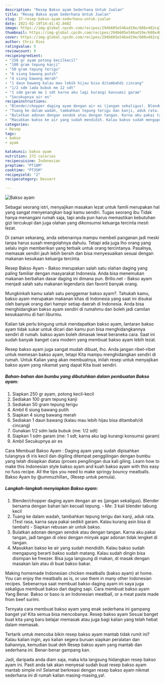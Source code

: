 ```yaml
---
description: "Resep Bakso ayam Sederhana Untuk Jualan"
title: "Resep Bakso ayam Sederhana Untuk Jualan"
slug: 37-resep-bakso-ayam-sederhana-untuk-jualan
date: 2021-02-19T14:41:42.848Z
image: https://img-global.cpcdn.com/recipes/294b605e546ad19e/680x482cq70/bakso-ayam-foto-resep-utama.jpg
thumbnail: https://img-global.cpcdn.com/recipes/294b605e546ad19e/680x482cq70/bakso-ayam-foto-resep-utama.jpg
cover: https://img-global.cpcdn.com/recipes/294b605e546ad19e/680x482cq70/bakso-ayam-foto-resep-utama.jpg
author: Chris Rios
ratingvalue: 5
reviewcount: 9
recipeingredient:
- "250 gr ayam potong kecilkecil"
- "100 gram tepung kanji"
- "50 gram tepung terigu"
- "6 siung bawang putih"
- "4 siung bawang merah"
- "1 daun bawang kalau mau lebih hijau bisa ditambahdi cincang"
- "1/2 sdm lada bubuk me 12 sdt"
- "1 sdm garam me 1 sdt karna aku lagi kurangi konsumsi garam"
- "Secukupnya air es"
recipeinstructions:
- "Blender/chopper daging ayam dengan air es (jangan sekaligus). Blender bersama dengan bahan lain kecuali tepung.  Me: 3 kali blender tabung kecil"
- "Tuang ke dalam wadah, tambahkan tepung terigu dan kanji, aduk rata. (Test rasa, karna saya pakai sedikit garam. Kalau kurang asin bisa di tambah) Siapkan rebusan air untuk bakso."
- "Bulatkan adonan dengan sendok atau dengan tangan. Karna aku pakai tangan, jadi tangan di olesi dengan minyak agar adonan tidak lengket di tangan."
- "Masukkan bakso ke air yang sudah mendidih. Kalau bakso sudah mengapung berarti bakso sudah matang. Kalau sudah dingin bisa disimpan ke freezer. Bisa juga langsung di makan, di masak dengan masakan lain atau di buat bakso bakar."
categories:
- Resep
tags:
- bakso
- ayam

katakunci: bakso ayam 
nutrition: 272 calories
recipecuisine: Indonesian
preptime: "PT18M"
cooktime: "PT35M"
recipeyield: "2"
recipecategory: Dessert

---
```



![Bakso ayam](https://img-global.cpcdn.com/recipes/294b605e546ad19e/680x482cq70/bakso-ayam-foto-resep-utama.jpg)

Sebagai seorang istri, menyajikan masakan lezat untuk famili merupakan hal yang sangat menyenangkan bagi kamu sendiri. Tugas seorang ibu Tidak hanya menangani rumah saja, tapi anda pun harus memastikan kebutuhan gizi tercukupi dan juga olahan yang dikonsumsi keluarga tercinta mesti lezat.

Di zaman  sekarang, anda sebenarnya mampu membeli panganan jadi meski tanpa harus susah mengolahnya dahulu. Tetapi ada juga lho orang yang selalu ingin memberikan yang terbaik untuk orang tercintanya. Pasalnya, memasak sendiri jauh lebih bersih dan bisa menyesuaikan sesuai dengan makanan kesukaan keluarga tercinta. 

Resep Bakso Ayam - Bakso merupakan salah satu olahan daging yang paling familiar dengan masyarakat Indonesia. Anda bisa menemukan makanan berbahan dasar daging ini dimana pun. Brilio.net - Bakso ayam menjadi salah satu makanan legendaris dan favorit banyak orang.

Mungkinkah kamu salah satu penggemar bakso ayam?. Tahukah kamu, bakso ayam merupakan makanan khas di Indonesia yang saat ini disukai oleh banyak orang dari hampir setiap daerah di Indonesia. Anda bisa menghidangkan bakso ayam sendiri di rumahmu dan boleh jadi camilan kesukaanmu di hari liburmu.

Kalian tak perlu bingung untuk mendapatkan bakso ayam, lantaran bakso ayam tidak sukar untuk dicari dan kamu pun bisa menghidangkannya sendiri di rumah. bakso ayam boleh dimasak lewat beraneka cara. Saat ini sudah banyak banget cara modern yang membuat bakso ayam lebih lezat.

Resep bakso ayam juga sangat mudah dibuat, lho. Anda jangan ribet-ribet untuk memesan bakso ayam, tetapi Kita mampu menghidangkan sendiri di rumah. Untuk Kalian yang akan membuatnya, inilah resep untuk menyajikan bakso ayam yang nikamat yang dapat Kita buat sendiri.

<!--inarticleads1-->

##### Bahan-bahan dan bumbu yang dibutuhkan dalam pembuatan Bakso ayam:

1. Siapkan 250 gr ayam, potong kecil-kecil
1. Sediakan 100 gram tepung kanji
1. Sediakan 50 gram tepung terigu
1. Ambil 6 siung bawang putih
1. Siapkan 4 siung bawang merah
1. Sediakan 1 daun bawang (kalau mau lebih hijau bisa ditambah/di cincang)
1. Gunakan 1/2 sdm lada bubuk (me: 1/2 sdt)
1. Siapkan 1 sdm garam (me: 1 sdt; karna aku lagi kurangi konsumsi garam)
1. Ambil Secukupnya air es


Cara Membuat Bakso Ayam : Daging ayam yang sudah dipisahkan tulangnya di iris kecil dan digiling ditempat penggilingan dengan bumbu yang telah disiapkan diatas (proses pengilingan dua kali giling. Learn how to make this Indonesian style bakso ayam and kuah bakso ayam with this easy no fuss recipe. All the tips you need to make springy bouncy meatballs. Bakso Ayam by @ummuzhillan_ (Resep untuk pemula). 

<!--inarticleads2-->

##### Langkah-langkah menyiapkan Bakso ayam:

1. Blender/chopper daging ayam dengan air es (jangan sekaligus). Blender bersama dengan bahan lain kecuali tepung.  - Me: 3 kali blender tabung kecil
1. Tuang ke dalam wadah, tambahkan tepung terigu dan kanji, aduk rata. (Test rasa, karna saya pakai sedikit garam. Kalau kurang asin bisa di tambah) - Siapkan rebusan air untuk bakso.
1. Bulatkan adonan dengan sendok atau dengan tangan. Karna aku pakai tangan, jadi tangan di olesi dengan minyak agar adonan tidak lengket di tangan.
1. Masukkan bakso ke air yang sudah mendidih. Kalau bakso sudah mengapung berarti bakso sudah matang. Kalau sudah dingin bisa disimpan ke freezer. Bisa juga langsung di makan, di masak dengan masakan lain atau di buat bakso bakar.


Making homemade Indonesian chicken meatballs (bakso ayam) at home. You can enjoy the meatballs as is, or use them in many other Indonesian recipes. Sebenarnya saat membuat bakso daging ayam ini saya juga sekaligus membuat bakso dari daging sapi. Cara membuat bakso ayam Yang Benar. Bakso or baso is an Indonesian meatball, or a meat paste made from beef surimi. 

Ternyata cara membuat bakso ayam yang enak sederhana ini gampang banget ya! Kita semua bisa mencobanya. Resep bakso ayam Sesuai banget buat kita yang baru belajar memasak atau juga bagi kalian yang telah hebat dalam memasak.

Tertarik untuk mencoba bikin resep bakso ayam mantab tidak rumit ini? Kalau kalian ingin, ayo kalian segera buruan siapkan peralatan dan bahannya, kemudian buat deh Resep bakso ayam yang mantab dan sederhana ini. Benar-benar gampang kan. 

Jadi, daripada anda diam saja, maka kita langsung hidangkan resep bakso ayam ini. Pasti anda tak akan menyesal sudah buat resep bakso ayam mantab simple ini! Selamat berkreasi dengan resep bakso ayam nikmat sederhana ini di rumah kalian masing-masing,ya!.

